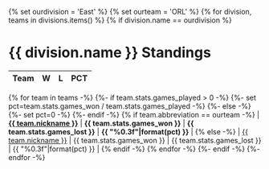 {% set ourdivision = 'East' %}
{% set ourteam = 'ORL' %}
{% for division, teams in divisions.items() %}
{% if division.name == ourdivision %}
# {{ division.name }} Standings

| Team | W | L | PCT |
|:-----|--:|--:|----:|
{% for team in teams -%}
{%- if team.stats.games_played > 0 -%}
{%- set pct=team.stats.games_won / team.stats.games_played -%}
{%- else -%}
{%- set pct=0 -%}
{%- endif -%}
{% if team.abbreviation == ourteam -%}
| [**{{ team.nickname }}**](/r/{{team|team_sr}}) | **{{ team.stats.games_won }}** | **{{ team.stats.games_lost }}** | **{{ "%0.3f"|format(pct) }}** |
{% else -%}
| [{{ team.nickname }}](/r/{{team|team_sr}}) | {{ team.stats.games_won }} | {{ team.stats.games_lost }} | {{ "%0.3f"|format(pct) }} |
{% endif -%}
{% endfor -%}
{%- endif -%}
{%- endfor -%}
